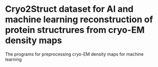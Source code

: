 # Cryo2Struct dataset for AI and machine learning reconstruction of protein structrures from cryo-EM density maps
The programs for preprocessing cryo-EM density maps for machine learning

